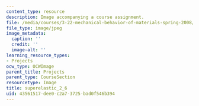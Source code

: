 ```yaml
---
content_type: resource
description: Image accompanying a course assignment.
file: /media/courses/3-22-mechanical-behavior-of-materials-spring-2008/43561517dee0c2a73725bad0f546b394_superelastic_2_6.jpg
file_type: image/jpeg
image_metadata:
  caption: ''
  credit: ''
  image-alt: ''
learning_resource_types:
- Projects
ocw_type: OCWImage
parent_title: Projects
parent_type: CourseSection
resourcetype: Image
title: superelastic_2_6
uid: 43561517-dee0-c2a7-3725-bad0f546b394
---
```

